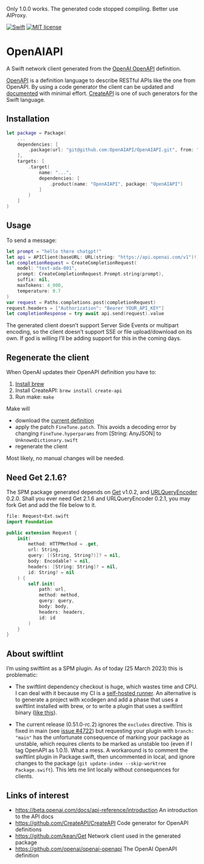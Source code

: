 Only 1.0.0 works. The generated code stopped compiling. Better use AIProxy.

[![Swift](https://github.com/janodevorg/OpenAIAPI/actions/workflows/swift.yml/badge.svg)](https://github.com/janodevorg/OpenAIAPI/actions/workflows/swift.yml) [![MIT license](http://img.shields.io/badge/license-MIT-lightgrey.svg)](http://opensource.org/licenses/MIT)

# OpenAIAPI

A Swift network client generated from the [OpenAI OpenAPI](https://github.com/openai/openai-openapi) definition.

[OpenAPI](https://en.wikipedia.org/wiki/OpenAPI_Specification) is a definition language to describe RESTful APIs like the one from OpenAPI. By using a code generator the client can be updated and [documented](https://janodevorg.github.io/OpenAIAPI/documentation/openaiapi/) with minimal effort. [CreateAPI](https://github.com/CreateAPI/CreateAPI) is one of such generators for the Swift language.

## Installation

```swift
let package = Package(
    ...
    dependencies: [
        .package(url: "git@github.com:OpenAIAPI/OpenAIAPI.git", from: "1.0.1")
    ],
    targets: [
        .target(
            name: "...",
            dependencies: [
                .product(name: "OpenAIAPI", package: "OpenAIAPI")
            ]
        )
    ]
)
````

## Usage

To send a message:

```swift
let prompt = "hello there chatgpt!"
let api = APIClient(baseURL: URL(string: "https://api.openai.com/v1")!)
let completionRequest = CreateCompletionRequest(
    model: "text-ada-001",
    prompt: CreateCompletionRequest.Prompt.string(prompt),
    suffix: nil,
    maxTokens: 4_000,
    temperature: 0.7
)
var request = Paths.completions.post(completionRequest)
request.headers = ["Authorization": "Bearer YOUR_API_KEY"]
let completionResponse = try await api.send(request).value
```

The generated client doesn’t support Server Side Events or multipart encoding, so the client doesn’t support SSE or file upload/download on its own. If god is willing I’ll be adding support for this in the coming days.

## Regenerate the client

When OpenAI updates their OpenAPI definition you have to:  

1. [Install brew](https://brew.sh/)
2. Install CreateAPI: `brew install create-api`
3. Run make: `make`

Make will 
- download the [current definition](https://github.com/openai/openai-openapi/commits/master/openapi.yaml) 
- apply the patch `FineTune.patch`. This avoids a decoding error by changing `FineTune.hyperparams` from [String: AnyJSON] to `UnknownDictionary.swift`
- regenerate the client

Most likely, no manual changes will be needed.

## Need Get 2.1.6?

The SPM package generated depends on [Get](https://github.com/kean/Get) v1.0.2, and [URLQueryEncoder](https://github.com/CreateAPI/URLQueryEncoder) 0.2.0. Shall you ever need Get 2.1.6 and URLQueryEncoder 0.2.1, you may fork Get and add the file below to it. 

```swift
file: Request+Ext.swift
import Foundation

public extension Request {
    init(
        method: HTTPMethod = .get,
        url: String,
        query: [(String, String?)]? = nil,
        body: Encodable? = nil,
        headers: [String: String]? = nil,
        id: String? = nil
    ) {
        self.init(
            path: url,
            method: method,
            query: query,
            body: body,
            headers: headers,
            id: id
        )
    }
}
```

## About swiftlint

I’m using swiftlint as a SPM plugin. As of today (25 March 2023) this is problematic: 

- The swiftlint dependency checkout is huge, which wastes time and CPU. I can deal with it because my CI is a [self-hosted runner](https://github.com/janodevorg/OpenAIAPI/blob/main/.github/workflows/swift.yml#L14). An alternative is to generate a project with xcodegen and add a phase that uses a swiftlint installed with brew, or to write a plugin that uses a swiftlint binary ([like this](https://github.com/CreateAPI/CreateAPI/blob/main/Docs/SwiftPackagePlugins.md)).

- The current release (0.51.0-rc.2) ignores the `excludes` directive. This is fixed in main (see [issue #4722](https://github.com/realm/SwiftLint/issues/4722)) but requesting your plugin with `branch: "main"` has the unfortunate consequence of marking your package as unstable, which requires clients to be marked as unstable too (even if I tag OpenAPI as 1.0.1). What a mess. A workaround is to comment the swiftlint plugin in Package.swift, then uncommented in local, and ignore changes to the package (`git update-index --skip-worktree Package.swift`). This lets me lint locally without consequences for clients.

## Links of interest

- https://beta.openai.com/docs/api-reference/introduction An introduction to the API docs
- https://github.com/CreateAPI/CreateAPI Code generator for OpenAPI definitions
- https://github.com/kean/Get Network client used in the generated package
- https://github.com/openai/openai-openapi The OpenAI OpenAPI definition

